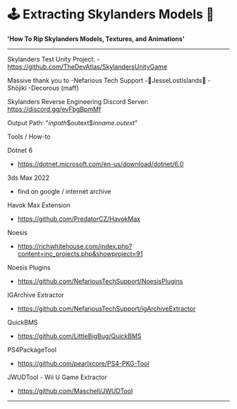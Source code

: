 # 🕹️ Extracting Skylanders Models 🎯

**'How To Rip Skylanders Models, Textures, and Animations'**

---

Skylanders Test Unity Project: - https://github.com/TheDevAtlas/SkylandersUnityGame

Massive thank you to
-Nefarious Tech Support
-🥕JesseLostIslands🥕
-Shōjiki
-Decorous (maff)

Skylanders Reverse Engineering Discord Server:
https://discord.gg/evFbgBpmMf

Output Path: "$inpath$\$outext$\$inname$.$outext$"

Tools / How-to

Dotnet 6
- https://dotnet.microsoft.com/en-us/download/dotnet/6.0

3ds Max 2022
- find on google / internet archive

Havok Max Extension
- https://github.com/PredatorCZ/HavokMax

Noesis
- https://richwhitehouse.com/index.php?content=inc_projects.php&showproject=91

Noesis Plugins
- https://github.com/NefariousTechSupport/NoesisPlugins

IGArchive Extractor
- https://github.com/NefariousTechSupport/igArchiveExtractor

QuickBMS
- https://github.com/LittleBigBug/QuickBMS

PS4PackageTool
- https://github.com/pearlxcore/PS4-PKG-Tool

JWUDTool - Wii U Game Extractor
- https://github.com/Maschell/JWUDTool

---
